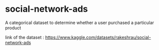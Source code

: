 # social-network-ads

A categorical dataset to determine whether a user purchased a particular product

link of the dataset : https://www.kaggle.com/datasets/rakeshrau/social-network-ads
